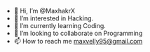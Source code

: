 - 👋 Hi, I’m @MaxhakrX
- 👀 I’m interested in Hacking.
- 🌱 I’m currently learning Coding.
- 💞️ I’m looking to collaborate on Programming
- 📫 How to reach me maxvelly95@gmail.com

<!---
MaxhakrX/MaxhakrX is a ✨ special ✨ repository because its `README.md` (this file) appears on your GitHub profile.
You can click the Preview link to take a look at your changes.
--->
